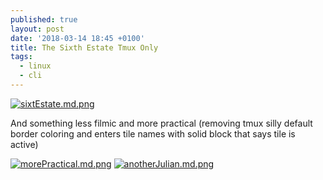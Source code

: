 ```yaml
---
published: true
layout: post
date: '2018-03-14 18:45 +0100'
title: The Sixth Estate Tmux Only
tags:
  - linux
  - cli
---
```

[![sixtEstate.md.png](https://cdn.scrot.moe/images/2018/03/14/sixtEstate.md.png)](https://cdn.scrot.moe/images/2018/03/14/sixtEstate.png)

And something less filmic and more practical (removing tmux silly default border coloring and enters tile names with solid block that says tile is active)

[![morePractical.md.png](https://cdn.scrot.moe/images/2018/03/14/morePractical.md.png)](https://cdn.scrot.moe/images/2018/03/14/morePractical.png)
[![anotherJulian.md.png](https://cdn.scrot.moe/images/2018/03/14/anotherJulian.md.png)](https://cdn.scrot.moe/images/2018/03/14/anotherJulian.png)
